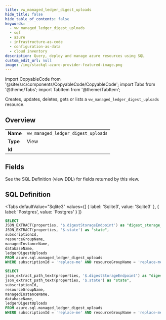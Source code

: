 ```yaml
--- 
title: vw_managed_ledger_digest_uploads
hide_title: false
hide_table_of_contents: false
keywords:
  - vw_managed_ledger_digest_uploads
  - sql
  - azure
  - infrastructure-as-code
  - configuration-as-data
  - cloud inventory
description: Query, deploy and manage azure resources using SQL
custom_edit_url: null
image: /img/stackql-azure-provider-featured-image.png
---
```


import CopyableCode from '@site/src/components/CopyableCode/CopyableCode';
import Tabs from '@theme/Tabs';
import TabItem from '@theme/TabItem';

Creates, updates, deletes, gets or lists a <code>vw_managed_ledger_digest_uploads</code> resource.

## Overview
<table><tbody>
<tr><td><b>Name</b></td><td><code>vw_managed_ledger_digest_uploads</code></td></tr>
<tr><td><b>Type</b></td><td>View</td></tr>
<tr><td><b>Id</b></td><td><CopyableCode code="azure.sql.vw_managed_ledger_digest_uploads" /></td></tr>
</tbody></table>

## Fields

See the SQL Definition (view DDL) for fields returned by this view.

## SQL Definition

<Tabs
defaultValue="Sqlite3"
values={[
{ label: 'Sqlite3', value: 'Sqlite3' },
{ label: 'Postgres', value: 'Postgres' }
]}
>
<TabItem value="Sqlite3">

```sql
SELECT
JSON_EXTRACT(properties, '$.digestStorageEndpoint') as "digest_storage_endpoint",
JSON_EXTRACT(properties, '$.state') as "state",
subscriptionId,
resourceGroupName,
managedInstanceName,
databaseName,
ledgerDigestUploads
FROM azure.sql.managed_ledger_digest_uploads
WHERE subscriptionId = 'replace-me' AND resourceGroupName = 'replace-me' AND managedInstanceName = 'replace-me' AND databaseName = 'replace-me';
```

</TabItem>
<TabItem value="Postgres">

```sql
SELECT
json_extract_path_text(properties, '$.digestStorageEndpoint') as "digest_storage_endpoint",
json_extract_path_text(properties, '$.state') as "state",
subscriptionId,
resourceGroupName,
managedInstanceName,
databaseName,
ledgerDigestUploads
FROM azure.sql.managed_ledger_digest_uploads
WHERE subscriptionId = 'replace-me' AND resourceGroupName = 'replace-me' AND managedInstanceName = 'replace-me' AND databaseName = 'replace-me';
```

</TabItem>
</Tabs>

